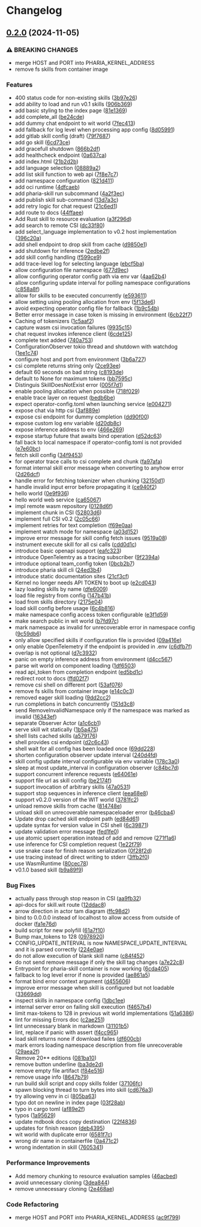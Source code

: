 # Changelog

## [0.2.0](https://github.com/Aleph-Alpha/pharia-kernel/compare/pharia-kernel-v0.1.0...pharia-kernel-v0.2.0) (2024-11-05)


### ⚠ BREAKING CHANGES

* merge HOST and PORT into PHARIA_KERNEL_ADDRESS
* remove fs skills from container image

### Features

* 400 status code for non-existing skills ([3b97e26](https://github.com/Aleph-Alpha/pharia-kernel/commit/3b97e261bc31fccbbda2066bdeeae528faa569f7))
* add ability to load and run v0.1 skills ([906b369](https://github.com/Aleph-Alpha/pharia-kernel/commit/906b369a655e647bb0a8a46af48ce7d489ab5d1b))
* add basic styling to the index page ([81e1369](https://github.com/Aleph-Alpha/pharia-kernel/commit/81e136954adebde1758a789939d6c275223ad3ed))
* add complete_all ([be24cde](https://github.com/Aleph-Alpha/pharia-kernel/commit/be24cdeb9709368829fac0fbc56385f65423c1ce))
* add dummy chat endpoint to wit world ([7fec413](https://github.com/Aleph-Alpha/pharia-kernel/commit/7fec413a4de65d53153f0258a26dca906e81cb0a))
* add fallback for log level when processing app config ([8d05991](https://github.com/Aleph-Alpha/pharia-kernel/commit/8d05991d62c5ae0e50f2d600e0633109d513ed48))
* add gitlab skill config (draft) ([79f7687](https://github.com/Aleph-Alpha/pharia-kernel/commit/79f7687caa27a39de69778b627bdccfcf459818a))
* add go skill ([6cd73ce](https://github.com/Aleph-Alpha/pharia-kernel/commit/6cd73ce0076eda21919fc798882ab737d3078bb6))
* add gracefull shutdown ([866b2df](https://github.com/Aleph-Alpha/pharia-kernel/commit/866b2dfd2b0f7a7a99c24c9d65d94494a5d9c2d4))
* add healthcheck endpoint ([0a637ca](https://github.com/Aleph-Alpha/pharia-kernel/commit/0a637cac75211c999e463e1343f575b573204178))
* add index.html ([21b2d2b](https://github.com/Aleph-Alpha/pharia-kernel/commit/21b2d2b0be8137966e3bffd237f48e4c5d467418))
* add language selection ([08889a2](https://github.com/Aleph-Alpha/pharia-kernel/commit/08889a2dfb19c6a2cdd4728b3879666532cf8ec5))
* add list skill function to web api ([7f8e7c7](https://github.com/Aleph-Alpha/pharia-kernel/commit/7f8e7c76745d60b6d2c4b9496d1f4b1428bcb6da))
* add namespace configuration ([821d411](https://github.com/Aleph-Alpha/pharia-kernel/commit/821d4111a38d717636da6243336069f37141d6bb))
* add oci runtime ([4dfcaeb](https://github.com/Aleph-Alpha/pharia-kernel/commit/4dfcaeb420ae647c1f14b90e5b5083b12f6d0137))
* add pharia-skill run subcommand ([4a2f3ec](https://github.com/Aleph-Alpha/pharia-kernel/commit/4a2f3ec62413483f0b798a9925850626e4f63bd3))
* add publish skill sub-command ([13d7a3c](https://github.com/Aleph-Alpha/pharia-kernel/commit/13d7a3c646aec1596042e07c6c7b5e841d12fa1c))
* add retry logic for chat request ([21c6ed1](https://github.com/Aleph-Alpha/pharia-kernel/commit/21c6ed176a151f82ab560dad27a8c905b21b0a84))
* add route to docs ([44ffaee](https://github.com/Aleph-Alpha/pharia-kernel/commit/44ffaeee5226f27a4c1c14b8348577f6df74f83b))
* Add Rust skill to resource evaluation ([a3f296d](https://github.com/Aleph-Alpha/pharia-kernel/commit/a3f296dcb69b89c44a5fefd0e38b00a33457ff0b))
* add search to remote CSI ([dc33f80](https://github.com/Aleph-Alpha/pharia-kernel/commit/dc33f805380272296d95cf0f520bc7b76d508f31))
* add select_language implementation to v0.2 host implementation ([396c20a](https://github.com/Aleph-Alpha/pharia-kernel/commit/396c20a5421b83337914c21032e4a88b8a76db0a))
* add shell endpoint to drop skill from cache ([d9850e1](https://github.com/Aleph-Alpha/pharia-kernel/commit/d9850e1ec6a04cd4450ad96a0ec868b5bdb0a597))
* add shutdown for inference ([2edbe2f](https://github.com/Aleph-Alpha/pharia-kernel/commit/2edbe2ff4389d4191cabc7b93fa7fd48825d0a9b))
* add skill config handling ([f599ce9](https://github.com/Aleph-Alpha/pharia-kernel/commit/f599ce958662144ebb3d72c0dfacb78640c98612))
* add trace-level log for selecting language ([ebcf5ba](https://github.com/Aleph-Alpha/pharia-kernel/commit/ebcf5ba8ef76a4ec01538235f8b7dd081e218242))
* allow configuration file namespace ([677d9ec](https://github.com/Aleph-Alpha/pharia-kernel/commit/677d9ec27414e07e51db0034767bd7aa7930e827))
* allow configuring operator config path via env var ([4aa62b4](https://github.com/Aleph-Alpha/pharia-kernel/commit/4aa62b4457c77b3ab5489f50ab6eee318da291d1))
* allow configuring update interval for polling namespace configurations ([c858a8f](https://github.com/Aleph-Alpha/pharia-kernel/commit/c858a8f1ce0a2b54f13eef167636a32b2520827b))
* allow for skills to be executed concurrently ([e593611](https://github.com/Aleph-Alpha/pharia-kernel/commit/e5936116ef9c176d1926398926a755062513b5c3))
* allow setting using pooling allocation from env ([5f13de6](https://github.com/Aleph-Alpha/pharia-kernel/commit/5f13de608d686786540ca1800d1313dc7897768d))
* avoid expecting operator config file for fallback ([1b9c54b](https://github.com/Aleph-Alpha/pharia-kernel/commit/1b9c54b51791fe23dc928624eabcf91c87b98aff))
* Better error message in case token is missing in environment ([6cb22f7](https://github.com/Aleph-Alpha/pharia-kernel/commit/6cb22f7a79eea7cbb75a30409f1276740b909703))
* Caching of tokenizers ([1c5aaf2](https://github.com/Aleph-Alpha/pharia-kernel/commit/1c5aaf27ae6028f0116375f478e95cb748f4a29f))
* capture wasm csi invocation failures ([9935c15](https://github.com/Aleph-Alpha/pharia-kernel/commit/9935c15dfa35226f9c47083faaa762700569cf7f))
* chat request invokes inference client ([6cde125](https://github.com/Aleph-Alpha/pharia-kernel/commit/6cde1256f4797e456421db8cf39c7fa76543f53e))
* complete text added ([740a753](https://github.com/Aleph-Alpha/pharia-kernel/commit/740a7533e2013173805a4e63e129680314d06a94))
* ConfigurationObserver tokio thread and shutdown with watchdog ([1ee1c74](https://github.com/Aleph-Alpha/pharia-kernel/commit/1ee1c743a5e58f96f513cd6b3732dd34dd70e682))
* configure host and port from environment ([3b6a727](https://github.com/Aleph-Alpha/pharia-kernel/commit/3b6a7275753af2eb49e824009c2190a42d34a5c1))
* csi complete returns string only ([2ce93ee](https://github.com/Aleph-Alpha/pharia-kernel/commit/2ce93ee6cdd7bca8aeee8a47415799fe8c52340e))
* default 60 seconds on bad string ([c8193de](https://github.com/Aleph-Alpha/pharia-kernel/commit/c8193dee88dbfe6663a03cc1a589d278fd15b7ec))
* default to None for maximum tokens ([bb7595c](https://github.com/Aleph-Alpha/pharia-kernel/commit/bb7595c0fe8dcd8663d591632dd784ced27b560f))
* Distinguis SkillDoesNotExist error ([005f7d1](https://github.com/Aleph-Alpha/pharia-kernel/commit/005f7d1c841b73c8bc75d1c6b481b6d7ac794f92))
* enable pooling allocation when possible ([718f029](https://github.com/Aleph-Alpha/pharia-kernel/commit/718f029f7d039a76a6411b035912254f49a34bf5))
* enable trace layer on request ([bedb6be](https://github.com/Aleph-Alpha/pharia-kernel/commit/bedb6beb07074b1f7fa83b69049980aee9e7d6e6))
* expect operator-config.toml when launching service ([e004271](https://github.com/Aleph-Alpha/pharia-kernel/commit/e0042714d3d405a9c1edd2b7e1844aa2864b0abe))
* expose chat via http csi ([3af889e](https://github.com/Aleph-Alpha/pharia-kernel/commit/3af889e34844fa89327f1b0ab7e3a37b5df852cb))
* expose csi endpoint for dummy completion ([dd90f00](https://github.com/Aleph-Alpha/pharia-kernel/commit/dd90f0043e94319cce2fccaf8080f2d37646b5e2))
* expose custom log env variable ([d20db8c](https://github.com/Aleph-Alpha/pharia-kernel/commit/d20db8c91c6175d0b9298dde73cd36ec98ae9168))
* expose inference address to env ([466e269](https://github.com/Aleph-Alpha/pharia-kernel/commit/466e269e47902bb1cece871ccab4cd8a06b5bf5c))
* expose startup future that awaits bind operation ([d52dc63](https://github.com/Aleph-Alpha/pharia-kernel/commit/d52dc6303741bd3f4b34475860807cf98d473e50))
* fall back to local namespace if operator-config.toml is not provided ([e7e60bc](https://github.com/Aleph-Alpha/pharia-kernel/commit/e7e60bcc20151d3ed710faef351d60c2db44e6c8))
* fetch skill config ([34f9453](https://github.com/Aleph-Alpha/pharia-kernel/commit/34f94535bfccd1b0818384dce14bdf316555a559))
* for operator trace calls to csi complete and chunk ([fa97afa](https://github.com/Aleph-Alpha/pharia-kernel/commit/fa97afaa88d6b437e64b5f3a7662fd13dd58f763))
* format internal skill error message when converting to anyhow error ([2d26dcf](https://github.com/Aleph-Alpha/pharia-kernel/commit/2d26dcf675ff41764bfb038738758040777ea1d4))
* handle error for fetching tokenizer when chunking ([32150d1](https://github.com/Aleph-Alpha/pharia-kernel/commit/32150d1d8d8c222a2b9d0d88458818e6922f6a73))
* handle invalid input error before propagating it ([ce940f2](https://github.com/Aleph-Alpha/pharia-kernel/commit/ce940f28e50613d95a1550df8afabe546f3eee63))
* hello world ([0e9f936](https://github.com/Aleph-Alpha/pharia-kernel/commit/0e9f93686994806c1d2ea59509de01dc2b783259))
* hello world web service ([ca65067](https://github.com/Aleph-Alpha/pharia-kernel/commit/ca650675844ebb58d9ab3986e4480fa8723b43d0))
* impl remote wasm repository ([0128d6f](https://github.com/Aleph-Alpha/pharia-kernel/commit/0128d6f7d51e8a5265398a986fe167d5202afa12))
* implement chunk in CSI ([52803d6](https://github.com/Aleph-Alpha/pharia-kernel/commit/52803d63adde3a2db4c637137f6ead4178ddfce3))
* implement full CSI v0.2 ([2c05c66](https://github.com/Aleph-Alpha/pharia-kernel/commit/2c05c66d428b6e254869b2669baa011cf8b6f1e5))
* implement retries for text completion ([f69e0aa](https://github.com/Aleph-Alpha/pharia-kernel/commit/f69e0aa9be4119a1d27489956ebea95eb65fe196))
* implement watch mode for namespace ([a03d152](https://github.com/Aleph-Alpha/pharia-kernel/commit/a03d1526ad31ec43899afce10d55dc8df46b6b69))
* improve error message for skill config fetch issues ([9519a08](https://github.com/Aleph-Alpha/pharia-kernel/commit/9519a08f961e3ea82db983f904db0bb744cdf2f5))
* instrument execute skill for all csi calls ([cdd0d1c](https://github.com/Aleph-Alpha/pharia-kernel/commit/cdd0d1c667d7eb1a5f9012744ec82ebd1d1bb472))
* introduce basic openapi support ([eafc323](https://github.com/Aleph-Alpha/pharia-kernel/commit/eafc323de35e0a16da77b838d5645d6915bcca1a))
* introduce OpenTelemtry as a tracing subscriber ([9f2394a](https://github.com/Aleph-Alpha/pharia-kernel/commit/9f2394acc617169a6f8fec2b2b3a2054e768d534))
* introduce optional team_config token ([0bcb2b7](https://github.com/Aleph-Alpha/pharia-kernel/commit/0bcb2b77fd781562da1f54ff84ce5a1fc0ac62d5))
* introduce pharia skill cli ([24ed3b4](https://github.com/Aleph-Alpha/pharia-kernel/commit/24ed3b4ac26601e3019a0393a5c006a43098586c))
* introduce static documentation sites ([21cf3cf](https://github.com/Aleph-Alpha/pharia-kernel/commit/21cf3cff9807d90df2d218b1316b37d3b6cb75a5))
* Kernel no longer needs API TOKEN to boot up ([e2cd043](https://github.com/Aleph-Alpha/pharia-kernel/commit/e2cd04397f67b2ff9c5b7f9ed2ab346ea748d4d4))
* lazy loading skills by name ([dfe6009](https://github.com/Aleph-Alpha/pharia-kernel/commit/dfe6009f1b3de75890f91d8cca8674d8bad2287a))
* load file registry from config ([147b41b](https://github.com/Aleph-Alpha/pharia-kernel/commit/147b41b311f7651693be5fffd846f301852f9f8d))
* load from skills directory ([2175e04](https://github.com/Aleph-Alpha/pharia-kernel/commit/2175e04cb90a54bb96daf1411b25fd2b71f418ba))
* load skill config before usage ([6c4b816](https://github.com/Aleph-Alpha/pharia-kernel/commit/6c4b816a3555be997fb1e844df4d59e2d4cda5f3))
* make namespace config access token configurable ([e3f1d59](https://github.com/Aleph-Alpha/pharia-kernel/commit/e3f1d5967d7b5adc749c4ded55d921fb994bf9b0))
* make search public in wit world ([b7fd97c](https://github.com/Aleph-Alpha/pharia-kernel/commit/b7fd97c6f2730cb4be223d228eda6ba152f71870))
* mark namespace as invalid for unrecoverable error in namespace config ([9c59db6](https://github.com/Aleph-Alpha/pharia-kernel/commit/9c59db6473d7c7efa32a9d44230690a8aaa32659))
* only allow specified skills if configuration file is provided ([09a416e](https://github.com/Aleph-Alpha/pharia-kernel/commit/09a416ed0b6fc6cabee1371127d20174f04adcd9))
* only enable OpenTelemetry if the endpoint is provided in .env ([c6dfb7f](https://github.com/Aleph-Alpha/pharia-kernel/commit/c6dfb7fe93d5f844a98a8ed30b4b729621c70ac8))
* overlap is not optional ([d7c3932](https://github.com/Aleph-Alpha/pharia-kernel/commit/d7c3932b055e70268e940490e1150691bff9bf79))
* panic on empty inference address from environment ([d4cc567](https://github.com/Aleph-Alpha/pharia-kernel/commit/d4cc56739c54252a01eb967430b69099390f6697))
* parse wit world on component loading ([1df6503](https://github.com/Aleph-Alpha/pharia-kernel/commit/1df650355d8a7ebf2a7aadcba8a5c4eb43c3d45c))
* read api_token from completion endpoint ([ed5bd1c](https://github.com/Aleph-Alpha/pharia-kernel/commit/ed5bd1cfacd49acf4d80eb9263b9f63108046550))
* redirect root to docs ([ffd02f7](https://github.com/Aleph-Alpha/pharia-kernel/commit/ffd02f7ed75161311f9fa9939a32707dc1e74e9d))
* remove csi shell on different port ([53af076](https://github.com/Aleph-Alpha/pharia-kernel/commit/53af07657a3ef11f323b510b93c63836eef74fb1))
* remove fs skills from container image ([e14c0c3](https://github.com/Aleph-Alpha/pharia-kernel/commit/e14c0c39c4abec0b07fba377d8af123c1fbcde3b))
* removed eager skill loading ([9dd2cc2](https://github.com/Aleph-Alpha/pharia-kernel/commit/9dd2cc283d7a595a2d97110f65dcb186c3e92d36))
* run completions in batch concurrently ([151d3c8](https://github.com/Aleph-Alpha/pharia-kernel/commit/151d3c822ebaa8e0de85db0159d3c89916f3d522))
* send RemoveInvalidNamespace only if the namespace was marked as invalid ([16343ef](https://github.com/Aleph-Alpha/pharia-kernel/commit/16343ef9196daeb1770d29f5fc6b4036232b4e5e))
* separate Observer Actor ([a1c6cb1](https://github.com/Aleph-Alpha/pharia-kernel/commit/a1c6cb100b729549465bf787833f3481c0a94627))
* serve skill wit statically ([1b5a475](https://github.com/Aleph-Alpha/pharia-kernel/commit/1b5a475422d748f2c94408599acf6e5c47ba7fd8))
* shell lists cached skills ([a579176](https://github.com/Aleph-Alpha/pharia-kernel/commit/a5791762597878df4ca529d0953bac271bd808d4))
* shell provides csi endpoint ([d2c6c43](https://github.com/Aleph-Alpha/pharia-kernel/commit/d2c6c437566b9ce58f969d8ef8327b1b9dd48207))
* shell wait for all config has been loaded once ([69dd228](https://github.com/Aleph-Alpha/pharia-kernel/commit/69dd22864f89f06d55838b22bff0cdf834b71068))
* shorten configuration observer update interval ([240d4fd](https://github.com/Aleph-Alpha/pharia-kernel/commit/240d4fd45c5a55c3926a3fe59ec268798cc338f6))
* skill config update interval configurable via env variable ([178c3a0](https://github.com/Aleph-Alpha/pharia-kernel/commit/178c3a0d0b3b01c5b709ff656b9085aea9a35bb3))
* sleep at most update_interval in configuration observer ([c84bc7d](https://github.com/Aleph-Alpha/pharia-kernel/commit/c84bc7df37d9a20df93519c7b362acd9df874b8f))
* support concurrent inference requests ([e64061e](https://github.com/Aleph-Alpha/pharia-kernel/commit/e64061eeb0d6e6e274f6e67302f8fb5be74ff58e))
* support file url as skill config ([be2174f](https://github.com/Aleph-Alpha/pharia-kernel/commit/be2174f631f2a5186285d7f6611e0a2333b02732))
* support invocation of arbitrary skills ([47a0531](https://github.com/Aleph-Alpha/pharia-kernel/commit/47a05317d8fe52d22d76888121c1432cf18928dc))
* support stop sequences in inference client ([eea68e8](https://github.com/Aleph-Alpha/pharia-kernel/commit/eea68e80567e3980c446e6e02a1789be14c259c8))
* support v0.2.0 version of the WIT world ([3781fc2](https://github.com/Aleph-Alpha/pharia-kernel/commit/3781fc2665a5d9bdbab4f80b85cbb49cccc2e0ad))
* unload remove skills from cache ([814748e](https://github.com/Aleph-Alpha/pharia-kernel/commit/814748eebbe72ce8632feb4abc5f7bfd61effde5))
* unload skill on unrecoverable namespaceloader error ([b46cba4](https://github.com/Aleph-Alpha/pharia-kernel/commit/b46cba476d18e01c50a4ae8563888e20ddbd25b5))
* Update drop cached skill endpoint path ([ed84d61](https://github.com/Aleph-Alpha/pharia-kernel/commit/ed84d61d4a215b027a466595db885eec21a8a747))
* update syntax for version value in CSI shell ([6c39871](https://github.com/Aleph-Alpha/pharia-kernel/commit/6c39871013d9cf21381be24b7de91e091e44cfa8))
* update validation error message ([fed1fe0](https://github.com/Aleph-Alpha/pharia-kernel/commit/fed1fe0face934130aa72c9e93b4940f594c89da))
* use atomic upsert operation instead of add and remove ([271f1a6](https://github.com/Aleph-Alpha/pharia-kernel/commit/271f1a6524ae1777f6a5d081f4ca9dffaf2ddc23))
* use inference for CSI completion request ([1e22f79](https://github.com/Aleph-Alpha/pharia-kernel/commit/1e22f79792ab7adc5b3c25d463f278b6e297cc46))
* use snake case for finish reason serialization ([0f28f2d](https://github.com/Aleph-Alpha/pharia-kernel/commit/0f28f2de821dcbe2a54935159211c78cedbd7c9b))
* use tracing instead of direct writing to stderr ([3ffb2f0](https://github.com/Aleph-Alpha/pharia-kernel/commit/3ffb2f05413cc3e0aeb0b5727539381c6be92bb4))
* use WasmRuntime ([80cec78](https://github.com/Aleph-Alpha/pharia-kernel/commit/80cec78d8f3118a03e2ad3527dcbbe71fe691fdc))
* v0.1.0 based skill ([b9a89f9](https://github.com/Aleph-Alpha/pharia-kernel/commit/b9a89f9a56f38d6ac98f500545a262081354ee45))


### Bug Fixes

* actually pass through stop reason in CSI ([aa9fb32](https://github.com/Aleph-Alpha/pharia-kernel/commit/aa9fb32d07d6b8bff0fab402b3e0ae3bb9d0b69a))
* api-docs for skill.wit route ([12ddac8](https://github.com/Aleph-Alpha/pharia-kernel/commit/12ddac8490369ea64b9b00a401d68b95301c0ae6))
* arrow direction in actor tam diagram ([ffc98d2](https://github.com/Aleph-Alpha/pharia-kernel/commit/ffc98d2f818c09bd7ff6d3863c73c4338233377c))
* bind to 0.0.0.0 instead of localhost to allow access from outside of docker ([fa1e76d](https://github.com/Aleph-Alpha/pharia-kernel/commit/fa1e76d6a8d6547d4b709a5d93f120496697cd5e))
* build script for new polyfill ([61a7f10](https://github.com/Aleph-Alpha/pharia-kernel/commit/61a7f1037d4363487f34b79557ca0df2208ff31d))
* Bump max_tokens to 128 ([0978920](https://github.com/Aleph-Alpha/pharia-kernel/commit/097892064491b4a5f22c6b1ea71b35afd379ec51))
* CONFIG_UPDATE_INTERVAL is now NAMESPACE_UPDATE_INTERVAL and it is parsed correctly ([224e0ae](https://github.com/Aleph-Alpha/pharia-kernel/commit/224e0aeebd3064e9cf355a29b6d2eeadc2498282))
* do not allow execution of blank skill name ([c84f452](https://github.com/Aleph-Alpha/pharia-kernel/commit/c84f4520c8eb050446631cea3b73e2075a07a45f))
* do not send remove message if only the skill tag changes ([a7e22c8](https://github.com/Aleph-Alpha/pharia-kernel/commit/a7e22c8a8440b9790c921059e4ae55332cf60ea3))
* Entrypoint for pharia-skill container is now working ([6cda405](https://github.com/Aleph-Alpha/pharia-kernel/commit/6cda4055a9f2b1ce40446bee1205629396f4e3db))
* fallback to log level error if none is provided ([ae861a5](https://github.com/Aleph-Alpha/pharia-kernel/commit/ae861a57dd615b3791e26b08c5ab1092bacfa3c0))
* format bind error context argument ([d455606](https://github.com/Aleph-Alpha/pharia-kernel/commit/d455606fac80650ab15f9957e0940633b1449194))
* improve error message when skill is configured but not loadable ([33669dd](https://github.com/Aleph-Alpha/pharia-kernel/commit/33669dd29c896bb139a50126081cd517cf68986e))
* inspect skills in namespace config ([1dbc1ee](https://github.com/Aleph-Alpha/pharia-kernel/commit/1dbc1ee3c6496e76b3f704cde58a1f2354af3e68))
* internal server error on failing skill execution ([f4657b4](https://github.com/Aleph-Alpha/pharia-kernel/commit/f4657b4bd2cd363ec4f66cfc94830c43c9f8285d))
* limit max-tokens to 128 in previous wit world implementations ([51a6386](https://github.com/Aleph-Alpha/pharia-kernel/commit/51a6386cf7bc25935dd6ab141aa991bb7ad569c5))
* lint for missing Errors doc ([c2ae251](https://github.com/Aleph-Alpha/pharia-kernel/commit/c2ae2514e6d7688206e8e3c86167d676cfbbb80d))
* lint unnecessary blank in markdown ([31101b5](https://github.com/Aleph-Alpha/pharia-kernel/commit/31101b5db5590f9646bc698dba259c8fe3758c5b))
* lint, replace if panic with assert ([f4cc965](https://github.com/Aleph-Alpha/pharia-kernel/commit/f4cc96586f21a4195d15a55404fb9273c1a8d3f2))
* load skill returns none if download failes ([df600cb](https://github.com/Aleph-Alpha/pharia-kernel/commit/df600cbabd89f8b70b35da469d187b9246c66729))
* mark errors loading namespace description from file unrecoverable ([29aea2f](https://github.com/Aleph-Alpha/pharia-kernel/commit/29aea2f4ae64337d1a635d75c32461997fc855aa))
* Remove 20** editions ([081ba10](https://github.com/Aleph-Alpha/pharia-kernel/commit/081ba10818c4cfc6d127181560621a91abf038d7))
* remove button underline ([ba3de2d](https://github.com/Aleph-Alpha/pharia-kernel/commit/ba3de2db61ceac5821d8d3e8ab85c6c8fc049c22))
* remove empty file artifact ([f84e516](https://github.com/Aleph-Alpha/pharia-kernel/commit/f84e516299893af53bfdede10f704a3a4cec60ca))
* remove usage info ([8647b79](https://github.com/Aleph-Alpha/pharia-kernel/commit/8647b794867a30c27f5ecfe0d2fb19bf0ce143eb))
* run build skill script and copy skills folder ([37106fc](https://github.com/Aleph-Alpha/pharia-kernel/commit/37106fc78c6ce0a0293019a88114ef1e7eda5be3))
* spawn blocking thread to turn bytes into skill ([cd676a3](https://github.com/Aleph-Alpha/pharia-kernel/commit/cd676a3d0365584d1f81de5e33ff33f46fe42c4e))
* try allowing venv in ci ([805ba63](https://github.com/Aleph-Alpha/pharia-kernel/commit/805ba6380f90e7b2938869652a40cea68d1b8d86))
* typo dot on newline in index page ([03f28ab](https://github.com/Aleph-Alpha/pharia-kernel/commit/03f28ab3d0dbc8cc9c786b78cc4d3d7b195726a4))
* typo in cargo toml ([af89e2f](https://github.com/Aleph-Alpha/pharia-kernel/commit/af89e2f0ed9b10cc498e84dcaf36ea2ce473b7c0))
* typos ([1a95629](https://github.com/Aleph-Alpha/pharia-kernel/commit/1a95629af006c09183ed175b3d1407e611671c8e))
* update mdbook docs copy destination ([22f4836](https://github.com/Aleph-Alpha/pharia-kernel/commit/22f48365de167352bb5b2845279f8162e7fb5d43))
* updates for finish reason ([deb4395](https://github.com/Aleph-Alpha/pharia-kernel/commit/deb43953faaecfba66f9a57c5921377058a0a8df))
* wit world with duplicate error ([6581f7c](https://github.com/Aleph-Alpha/pharia-kernel/commit/6581f7c85baca8f5ac95324ba513551a31e4b7e2))
* wrong dir name in containerfile ([0a471c2](https://github.com/Aleph-Alpha/pharia-kernel/commit/0a471c2dc12ab63dd3d71f399a2275de031def6d))
* wrong indentation in skill ([7605341](https://github.com/Aleph-Alpha/pharia-kernel/commit/7605341aa775d1de9d553722c79f38290b80fb27))


### Performance Improvements

* Add memory chunking to resource evaluation samples ([46acbed](https://github.com/Aleph-Alpha/pharia-kernel/commit/46acbed5624e1204b283daa894853c8b4549ddb5))
* avoid unnecessary cloning ([3dea844](https://github.com/Aleph-Alpha/pharia-kernel/commit/3dea844c7117fe32564e537e987138703b060463))
* remove unnecessary cloning ([2e468ae](https://github.com/Aleph-Alpha/pharia-kernel/commit/2e468aedf1a33960fd617c9664980762350e51fd))


### Code Refactoring

* merge HOST and PORT into PHARIA_KERNEL_ADDRESS ([ac9f799](https://github.com/Aleph-Alpha/pharia-kernel/commit/ac9f799fd4fefb76011b62690a9505a16b0cc47c))
